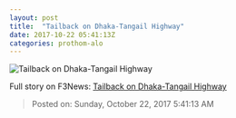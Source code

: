 ```yaml
---
layout: post
title:  "Tailback on Dhaka-Tangail Highway"
date: 2017-10-22 05:41:13Z
categories: prothom-alo
---
```


![Tailback on Dhaka-Tangail Highway](http://en.prothom-alo.com/contents/cache/images/1200x630x1/uploads/media/2017/10/22/b212bf5f57059581dcac8d4eb9f6b172-Tailback.jpg?jadewits_media_id=152909)




Full story on F3News: [Tailback on Dhaka-Tangail Highway](http://www.f3nws.com/n/EUmb3B)

> Posted on: Sunday, October 22, 2017 5:41:13 AM
